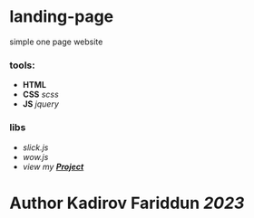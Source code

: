# landing-page
simple one page website
### tools:
- **HTML**
- **CSS** *scss*
- **JS** *jquery*
### libs
- *slick.js*
- *wow.js*
- *view my [**Project**](https://kadirov-fariddun.github.io/landing-page/)*
# Author **Kadirov Fariddun** *2023*
